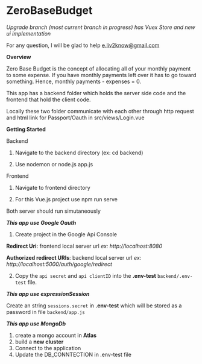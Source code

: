 # ZeroBaseBudget

*Upgrade branch (most current branch in progress) has Vuex Store and new ui implementation*

For any question, I will be glad to help e.liv2know@gmail.com

**Overview**

Zero Base Budget is the concept of allocating all of your monthly payment to some expense.  If you have monthly payments left over it has to go toward something.  Hence,   monthly payments - expenses = 0.



This app has a backend folder which holds the server side code and the frontend that hold the client code.  

Locally these two folder communicate with each other through http request and html link for Passport/Oauth in src/views/Login.vue

**Getting Started**

Backend


1. Navigate to the backend directory (ex: cd backend)

2. Use nodemon or node.js app.js 

Frontend

1. Navigate to frontend directory

2. For this Vue.js project use npm run serve

Both server should run simutaneously



***This app use Google Oauth***
1. Create project in the Google Api Console

 **Redirect Uri**: frontend local server url *ex: http://localhost:8080* 

  **Authorized redirect URIs**: backend local server url *ex: http://localhost:5000/auth/google/redirect*
  
2. Copy the ```api secret``` and ```api clientID``` into the **.env-test** ```backend/.env-test``` file.  


***This app use expressionSession***

Create an string  ```sessions.secret``` in **.env-test** which will be stored as a password in file ```backend/app.js```

***This app use MongoDb***

1. create a mongo account in **Atlas**
2. build a **new cluster**
3. Connect to the application
4. Update the DB_CONNTECTION in .env-test file
